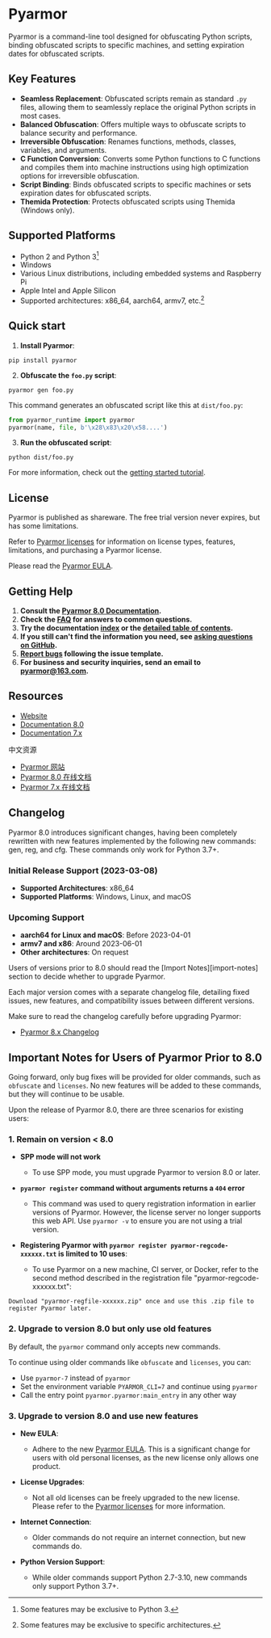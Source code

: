# Pyarmor

Pyarmor is a command-line tool designed for obfuscating Python scripts, binding obfuscated scripts to specific machines, and setting expiration dates for obfuscated scripts.

## Key Features

- **Seamless Replacement**: Obfuscated scripts remain as standard `.py` files, allowing them to seamlessly replace the original Python scripts in most cases.
- **Balanced Obfuscation**: Offers multiple ways to obfuscate scripts to balance security and performance.
- **Irreversible Obfuscation**: Renames functions, methods, classes, variables, and arguments.
- **C Function Conversion**: Converts some Python functions to C functions and compiles them into machine instructions using high optimization options for irreversible obfuscation.
- **Script Binding**: Binds obfuscated scripts to specific machines or sets expiration dates for obfuscated scripts.
- **Themida Protection**: Protects obfuscated scripts using Themida (Windows only).

## Supported Platforms

- Python 2 and Python 3[^1]
- Windows
- Various Linux distributions, including embedded systems and Raspberry Pi
- Apple Intel and Apple Silicon
- Supported architectures: x86_64, aarch64, armv7, etc.[^2]

[^1]: Some features may be exclusive to Python 3.
[^2]: Some features may be exclusive to specific architectures.

## Quick start

1. **Install Pyarmor**:
```shell
pip install pyarmor
```

2. **Obfuscate the `foo.py` script**:
```shell
pyarmor gen foo.py
```

This command generates an obfuscated script like this at `dist/foo.py`:

```python
from pyarmor_runtime import pyarmor
pyarmor(name, file, b'\x28\x83\x20\x58....')
```

3. **Run the obfuscated script**:
```shell
python dist/foo.py
```

For more information, check out the [getting started tutorial][tutorial].

[tutorial]: https://pyarmor.readthedocs.io/en/stable/tutorial/getting-started.html

## License

Pyarmor is published as shareware. The free trial version never expires, but has some limitations.

Refer to [Pyarmor licenses][licenses] for information on license types, features, limitations, and purchasing a Pyarmor license.

Please read the [Pyarmor EULA](LICENSE).

[licenses]: https://pyarmor.readthedocs.io/en/stable/licenses.html

## Getting Help

1. **Consult the [Pyarmor 8.0 Documentation][doc].**
2. **Check the [FAQ][faq] for answers to common questions.**
3. **Try the documentation [index][genindex] or the [detailed table of contents][mastertoc].**
4. **If you still can't find the information you need, see [asking questions on GitHub][asking].**
5. **[Report bugs][issues] following the issue template.**
6. **For business and security inquiries, send an email to <pyarmor@163.com>.**

[faq]: https://pyarmor.readthedocs.io/en/stable/questions.html
[issues]: https://github.com/dashingsoft/pyarmor/issues
[genindex]: https://pyarmor.readthedocs.io/en/stable/genindex.html
[mastertoc]: https://pyarmor.readthedocs.io/en/stable/index.html#table-of-contents
[asking]: https://pyarmor.readthedocs.io/en/stable/questions.html#asking-questions-in-github
[doc]: https://pyarmor.readthedocs.io/en/stable/

## Resources

* [Website](https://pyarmor.dashingsoft.com)
* [Documentation 8.0][doc]
* [Documentation 7.x](https://pyarmor.readthedocs.io/en/v7.7/)

中文资源

* [Pyarmor 网站](https://pyarmor.dashingsoft.com/index-zh.html)
* [Pyarmor 8.0 在线文档](https://pyarmor.readthedocs.io/zh/stable/)
* [Pyarmor 7.x 在线文档](https://pyarmor.readthedocs.io/zh/v7.x/)

## Changelog

Pyarmor 8.0 introduces significant changes, having been completely rewritten with
new features implemented by the following new commands: gen, reg, and cfg.
These commands only work for Python 3.7+.

### Initial Release Support (2023-03-08)

- **Supported Architectures**: x86_64
- **Supported Platforms**: Windows, Linux, and macOS

### Upcoming Support

- **aarch64 for Linux and macOS**: Before 2023-04-01
- **armv7 and x86**: Around 2023-06-01
- **Other architectures**: On request

Users of versions prior to 8.0 should read the [Import Notes][import-notes] section to decide whether to upgrade Pyarmor.

Each major version comes with a separate changelog file, detailing fixed issues, new features, and compatibility
issues between different versions.

Make sure to read the changelog carefully before upgrading Pyarmor:
- [Pyarmor 8.x Changelog](docs/ChangeLogs.8)

[important-notes]: #important-notes-for-users-of-pyarmor-prior-to-80

## Important Notes for Users of Pyarmor Prior to 8.0

Going forward, only bug fixes will be provided for older commands, such as `obfuscate` and `licenses`.
No new features will be added to these commands, but they will continue to be usable.

Upon the release of Pyarmor 8.0, there are three scenarios for existing users:

### 1. Remain on version < 8.0

- **SPP mode will not work**
  - To use SPP mode, you must upgrade Pyarmor to version 8.0 or later.

- **`pyarmor register` command without arguments returns a `404` error**
  - This command was used to query registration information in earlier versions of Pyarmor. However, the license server no longer supports this web API. Use `pyarmor -v` to ensure you are not using a trial version.

- **Registering Pyarmor with `pyarmor register pyarmor-regcode-xxxxxx.txt` is limited to 10 uses**:
  - To use Pyarmor on a new machine, CI server, or Docker, refer to the second method described in the registration file "pyarmor-regcode-xxxxxx.txt":
```
Download "pyarmor-regfile-xxxxxx.zip" once and use this .zip file to register Pyarmor later.
```


### 2. Upgrade to version 8.0 but only use old features

By default, the `pyarmor` command only accepts new commands.

To continue using older commands like `obfuscate` and `licenses`, you can:
- Use `pyarmor-7` instead of `pyarmor`
- Set the environment variable `PYARMOR_CLI=7` and continue using `pyarmor`
- Call the entry point `pyarmor.pyarmor:main_entry` in any other way

### 3. Upgrade to version 8.0 and use new features

- **New EULA**:
  - Adhere to the new [Pyarmor EULA](LICENSE). This is a significant change for users with old personal licenses, as the new license only allows one product.

- **License Upgrades**:
  - Not all old licenses can be freely upgraded to the new license. Please refer to the [Pyarmor licenses][licenses] for more information.

- **Internet Connection**:
  - Older commands do not require an internet connection, but new commands do.

- **Python Version Support**:
  - While older commands support Python 2.7-3.10, new commands only support Python 3.7+.
